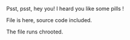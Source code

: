 Psst, psst, hey you! I heard you like some pills !

File is here, source code included.

The file runs chrooted.
